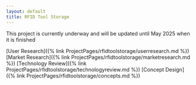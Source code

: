 ```yaml
---
layout: default
title: RFID Tool Storage
---
```


This project is currently underway and will be updated until May 2025 when it is finished

[User Research]({% link ProjectPages/rfidtoolstorage/userresearch.md %})
[Market Research]({% link ProjectPages/rfidtoolstorage/marketresearch.md %})
[Technology Review]({% link ProjectPages/rfidtoolstorage/technologyreview.md %})
[Concept Design]({% link ProjectPages/rfidtoolstorage/concepts.md %})
